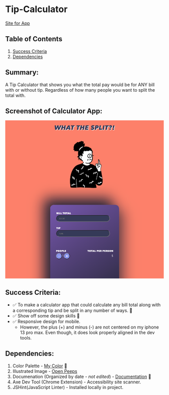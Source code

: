 # Tip-Calculator

[Site for App](https://1dedios.github.io/Tip-Calculator/)

## Table of Contents
1. [Success Criteria](#Success-Criteria)
2. [Dependencies](#Dependencies)

## Summary:
A Tip Calculator that shows you what the total pay would be for ANY bill with or without tip. Regardless of how many people you want to split the total with. 

## Screenshot of Calculator App:

![Tip Calculator Screenshot](image/Screenshot.png "Tip Calculator Still")

## Success Criteria:
- ✅ To make a calculator app that could calculate any bill total along with a corresponding tip and be split in any number of ways. 🎉  
- ✅ Show off some design skills 🎨 
- ✅ Responsive design for mobile. 
    - However, the plus (+) and minus (-) are not centered on my iphone 13  pro max. Even though, it does look properly aligned in the dev tools. 

## Dependencies:
1. Color Palette - [My Color](https://mycolor.space/?hex=%23845EC2&sub=1) 🎨
2. Illustrated Image - [Open Peeps](https://www.openpeeps.com/)
3. Documenation (Organized by date - *not edited*) - [Documentation](https://www.notion.so/dediosprogramming/Tip-Calculator-5db52949642b4b7ab6de7ec888bc92b0) 📝
4. Axe Dev Tool (Chrome Extension) - Accessibility site scanner.
5. JSHint(JavaScript Linter) - Installed locally in project.
